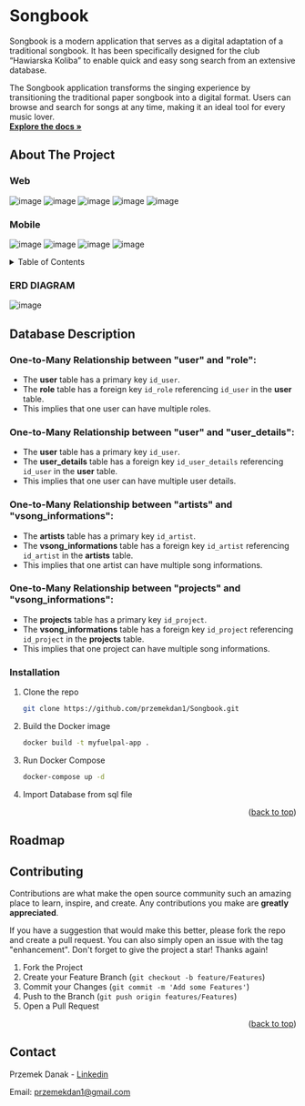 # Songbook
<p>
  Songbook is a modern application that serves as a digital adaptation of a traditional songbook. It has been specifically designed for the club “Hawiarska Koliba” to enable quick and easy song search from an extensive database.

The Songbook application transforms the singing experience by transitioning the traditional paper songbook into a digital format. Users can browse and search for songs at any time, making it an ideal tool for every music lover.
  <br />
  <a href="https://github.com/przemekdan1/Songbook"><strong>Explore the docs »</strong></a>
</p>

## About The Project
### Web
![image](https://github.com/przemekdan1/Songbook/assets/101727232/78061b24-fba8-4522-a02d-2fbbb90ad05c)
![image](https://github.com/przemekdan1/Songbook/assets/101727232/f1ecaf2d-5f31-4ced-a0c6-f1c1d27940bb)
![image](https://github.com/przemekdan1/Songbook/assets/101727232/31bad21e-1f31-423d-840c-dfabb897b1bf)
![image](https://github.com/przemekdan1/Songbook/assets/101727232/2c98994c-c8a3-4f69-9eb1-633bf0236a6b)
![image](https://github.com/przemekdan1/Songbook/assets/101727232/43e7376d-d7f9-4111-87c6-ad55b25c3a04)

### Mobile
![image](https://github.com/przemekdan1/Songbook/assets/101727232/69a2d567-406e-4c8d-a292-df2b45dc403a)
![image](https://github.com/przemekdan1/Songbook/assets/101727232/68774b17-1335-4869-8c59-ee7049fc7846)
![image](https://github.com/przemekdan1/Songbook/assets/101727232/183b77d4-8838-4706-9754-21a6aecd5982)
![image](https://github.com/przemekdan1/Songbook/assets/101727232/9771996f-dd8f-4843-b30a-c8b2cfa0a817)



<!-- TABLE OF CONTENTS -->
<details>
  <summary>Table of Contents</summary>
  <ol>
    <li>
      <a href="#about-the-project">About The Project</a>
      <ul>
        <li><a href="#database-description">Database description</a></li>
      </ul>
    </li>
    <li>
      <a href="#getting-started">Getting Started</a>
      <ul>
        <li><a href="#installation">Installation</a></li>
      </ul>
    </li>
    <li><a href="#roadmap">Roadmap</a></li>
    <li><a href="#contributing">Contributing</a></li>
    <li><a href="#contact">Contact</a></li>
    
  </ol>
</details>


### ERD DIAGRAM
![image](https://github.com/przemekdan1/Songbook/assets/101727232/801f5d1d-c8c9-4b9a-acc3-d17c3d34615a)


## Database Description

### One-to-Many Relationship between "user" and "role":

- The **user** table has a primary key `id_user`.
- The **role** table has a foreign key `id_role` referencing `id_user` in the **user** table.
- This implies that one user can have multiple roles.

### One-to-Many Relationship between "user" and "user_details":

- The **user** table has a primary key `id_user`.
- The **user_details** table has a foreign key `id_user_details` referencing `id_user` in the **user** table.
- This implies that one user can have multiple user details.

### One-to-Many Relationship between "artists" and "vsong_informations":

- The **artists** table has a primary key `id_artist`.
- The **vsong_informations** table has a foreign key `id_artist` referencing `id_artist` in the **artists** table.
- This implies that one artist can have multiple song informations.

### One-to-Many Relationship between "projects" and "vsong_informations":

- The **projects** table has a primary key `id_project`.
- The **vsong_informations** table has a foreign key `id_project` referencing `id_project` in the **projects** table.
- This implies that one project can have multiple song informations.



### Installation

1. Clone the repo
   ```sh
   git clone https://github.com/przemekdan1/Songbook.git
   ```
2. Build the Docker image
   ```sh
   docker build -t myfuelpal-app .
   ```
3. Run Docker Compose
   ```sh
   docker-compose up -d
   ```
4. Import Database from sql file

<p align="right">(<a href="#readme-top">back to top</a>)</p>

## Roadmap

## Contributing

Contributions are what make the open source community such an amazing place to learn, inspire, and create. Any contributions you make are **greatly appreciated**.

If you have a suggestion that would make this better, please fork the repo and create a pull request. You can also simply open an issue with the tag "enhancement".
Don't forget to give the project a star! Thanks again!

1. Fork the Project
2. Create your Feature Branch (`git checkout -b feature/Features`)
3. Commit your Changes (`git commit -m 'Add some Features'`)
4. Push to the Branch (`git push origin features/Features`)
5. Open a Pull Request

<p align="right">(<a href="#readme-top">back to top</a>)</p>

<!-- CONTACT -->

## Contact

Przemek Danak - [Linkedin](www.linkedin.com/in/przemysław-danak-0406b0245)

Email: przemekdan1@gmail.com




